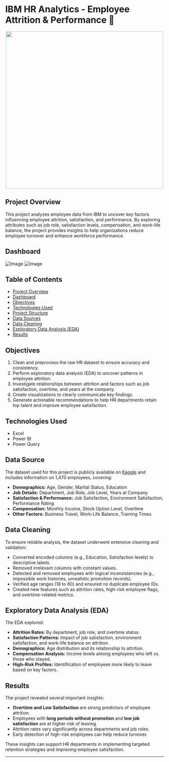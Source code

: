 # IBM HR Analytics - Employee Attrition & Performance 🏢

<div align="center">
  <img src="![Image](https://github.com/user-attachments/assets/f9aaed81-069e-4fac-ae00-2051d1e63842)" width="500"/>
</div>

## Project Overview

This project analyzes employee data from IBM to uncover key factors influencing employee attrition, satisfaction, and performance. By exploring attributes such as job role, satisfaction levels, compensation, and work-life balance, the project provides insights to help organizations reduce employee turnover and enhance workforce performance.


## Dashboard

![Image](https://github.com/user-attachments/assets/edac6015-b2c0-4c6b-9ce1-2c67f1ab4e1e)
![Image](https://github.com/user-attachments/assets/ebdb785e-5c88-4a22-ab28-9dfa94f1956c)


## Table of Contents
- [Project Overview](#project-overview)
- [Dashboard](#dashboard)
- [Objectives](#objectives)
- [Technologies Used](#technologies-used)
- [Project Structure](#project-structure)
- [Data Sources](#data-sources)
- [Data Cleaning](#data-cleaning)
- [Exploratory Data Analysis (EDA)](#exploratory-data-analysis-eda)
- [Results](#results)

## Objectives

1. Clean and preprocess the raw HR dataset to ensure accuracy and consistency.
2. Perform exploratory data analysis (EDA) to uncover patterns in employee attrition.
3. Investigate relationships between attrition and factors such as job satisfaction, overtime, and years at the company.
4. Create visualizations to clearly communicate key findings.
5. Generate actionable recommendations to help HR departments retain top talent and improve employee satisfaction.

## Technologies Used

- Excel  
- Power BI  
- Power Query


## Data Source

The dataset used for this project is publicly available on [Kaggle](https://www.kaggle.com/datasets/pavansubhasht/ibm-hr-analytics-attrition-dataset) and includes information on 1,470 employees, covering:

- **Demographics:** Age, Gender, Marital Status, Education  
- **Job Details:** Department, Job Role, Job Level, Years at Company  
- **Satisfaction & Performance:** Job Satisfaction, Environment Satisfaction, Performance Rating  
- **Compensation:** Monthly Income, Stock Option Level, Overtime  
- **Other Factors:** Business Travel, Work-Life Balance, Training Times  

## Data Cleaning

To ensure reliable analysis, the dataset underwent extensive cleaning and validation:

- Converted encoded columns (e.g., Education, Satisfaction levels) to descriptive labels.  
- Removed irrelevant columns with constant values.  
- Detected and removed employees with logical inconsistencies (e.g., impossible work histories, unrealistic promotion records).  
- Verified age ranges (18 to 60) and ensured no duplicate employee IDs.  
- Created new features such as attrition rates, high-risk employee flags, and overtime-related metrics.  

## Exploratory Data Analysis (EDA)

The EDA explored:

- **Attrition Rates:** By department, job role, and overtime status.  
- **Satisfaction Patterns:** Impact of job satisfaction, environment satisfaction, and work-life balance on attrition.  
- **Demographics:** Age distribution and its relationship to attrition.  
- **Compensation Analysis:** Income levels among employees who left vs. those who stayed.  
- **High-Risk Profiles:** Identification of employees more likely to leave based on key factors.  


## Results

The project revealed several important insights:

- **Overtime and Low Satisfaction** are strong predictors of employee attrition.  
- Employees with **long periods without promotion** and **low job satisfaction** are at higher risk of leaving.  
- Attrition rates vary significantly across departments and job roles.  
- Early detection of high-risk employees can help reduce turnover.  

These insights can support HR departments in implementing targeted retention strategies and improving employee satisfaction.

---

